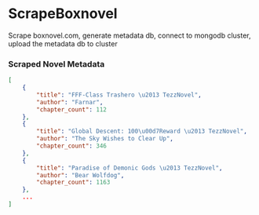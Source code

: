 # ScrapeBoxnovel
Scrape boxnovel.com, generate metadata db, connect to mongodb cluster, upload the metadata db to cluster

### Scraped Novel Metadata
```json
[
    {
        "title": "FFF-Class Trashero \u2013 TezzNovel",
        "author": "Farnar",
        "chapter_count": 112
    },
    {
        "title": "Global Descent: 100\u00d7Reward \u2013 TezzNovel",
        "author": "The Sky Wishes to Clear Up",
        "chapter_count": 346
    },
    {
        "title": "Paradise of Demonic Gods \u2013 TezzNovel",
        "author": "Bear Wolfdog",
        "chapter_count": 1163
    },
    ...
]
```
